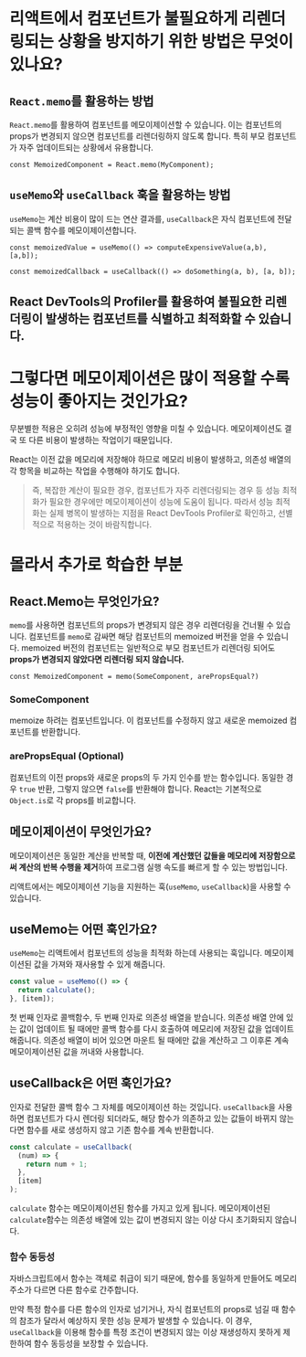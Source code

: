 # 리액트에서 컴포넌트가 불필요하게 리렌더링되는 상황을 방지하기 위한 방법은 무엇이 있나요?

## `React.memo`를 활용하는 방법

`React.memo`를 활용하여 컴포넌트를 메모이제이션할 수 있습니다. 이는 컴포넌트의 props가 변경되지 않으면 컴포넌트를 리렌더링하지 않도록 합니다. 특히 부모 컴포넌트가 자주 업데이트되는 상황에서 유용합니다.

`const MemoizedComponent = React.memo(MyComponent);`

## `useMemo`와 `useCallback` 훅을 활용하는 방법

`useMemo`는 계산 비용이 많이 드는 연산 결과를, `useCallback`은 자식 컴포넌트에 전달되는 콜백 함수를 메모이제이션합니다.

```
const memoizedValue = useMemo(() => computeExpensiveValue(a,b), [a,b]);

const memoizedCallback = useCallback(() => doSomething(a, b), [a, b]);
```

## **React DevTools**의 **Profiler**를 활용하여 불필요한 리렌더링이 발생하는 컴포넌트를 식별하고 최적화할 수 있습니다.

# 그렇다면 메모이제이션은 많이 적용할 수록 성능이 좋아지는 것인가요?

무분별한 적용은 오히려 성능에 부정적인 영향을 미칠 수 있습니다. 메모이제이션도 결국 또 다른 비용이 발생하는 작업이기 때문입니다.

React는 이전 값을 메모리에 저장해야 하므로 메모리 비용이 발생하고, 의존성 배열의 각 항목을 비교하는 작업을 수행해야 하기도 합니다.

> 즉, 복잡한 계산이 필요한 경우, 컴포넌트가 자주 리렌더링되는 경우 등 성능 최적화가 필요한 경우에만 메모이제이션이 성능에 도움이 됩니다. 따라서 성능 최적화는 실제 병목이 발생하는 지점을 React DevTools Profiler로 확인하고, 선별적으로 적용하는 것이 바람직합니다.

# 몰라서 추가로 학습한 부분

## React.Memo는 무엇인가요?

`memo`를 사용하면 컴포넌트의 props가 변경되지 않은 경우 리렌더링을 건너뛸 수 있습니다. 컴포넌트를 `memo`로 감싸면 해당 컴포넌트의 memoized 버전을 얻을 수 있습니다. memoized 버전의 컴포넌트는 일반적으로 부모 컴포넌트가 리렌더링 되어도 **props가 변경되지 않았다면 리렌더링 되지 않습니다.**

`const MemoizedComponent = memo(SomeComponent, arePropsEqual?)`

### SomeComponent

memoize 하려는 컴포넌트입니다. 이 컴포넌트를 수정하지 않고 새로운 memoized 컴포넌트를 반환합니다.

### arePropsEqual (Optional)

컴포넌트의 이전 props와 새로운 props의 두 가지 인수를 받는 함수입니다. 동일한 경우 `true` 반환, 그렇지 않으면 `false`를 반환해야 합니다. React는 기본적으로 `Object.is`로 각 props를 비교합니다.

## 메모이제이션이 무엇인가요?

메모이제이션은 동일한 계산을 반복할 때, **이전에 계산했던 값들을 메모리에 저장함으로써 계산의 반복 수행을 제거**하여 프로그램 실행 속도를 빠르게 할 수 있는 방법입니다.

리액트에서는 메모이제이션 기능을 지원하는 훅(`useMemo`, `useCallback`)을 사용할 수 있습니다.

## useMemo는 어떤 훅인가요?

`useMemo`는 리액트에서 컴포넌트의 성능을 최적화 하는데 사용되는 훅입니다. 메모이제이션된 값을 가져와 재사용할 수 있게 해줍니다.

```js
const value = useMemo(() => {
  return calculate();
}, [item]);
```

첫 번째 인자로 콜백함수, 두 번째 인자로 의존성 배열을 받습니다. 의존성 배열 안에 있는 값이 업데이트 될 때에만 콜백 함수를 다시 호출하여 메모리에 저장된 값을 업데이트 해줍니다. 의존성 배열이 비어 있으면 마운트 될 때에만 값을 계산하고 그 이후론 계속 메모이제이션된 값을 꺼내와 사용합니다.

## useCallback은 어떤 훅인가요?

인자로 전달한 콜백 함수 그 자체를 메모이제이션 하는 것입니다. `useCallback`을 사용하면 컴포넌트가 다시 렌더링 되더라도, 해당 함수가 의존하고 있는 값들이 바뀌지 않는다면 함수를 새로 생성하지 않고 기존 함수를 계속 반환합니다.

```js
const calculate = useCallback(
  (num) => {
    return num + 1;
  },
  [item]
);
```

`calculate` 함수는 메모이제이션된 함수를 가지고 있게 됩니다. 메모이제이션된 `calculate`함수는 의존성 배열에 있는 값이 변경되지 않는 이상 다시 초기화되지 않습니다.

### 함수 동등성

자바스크립트에서 함수는 객체로 취급이 되기 때문에, 함수를 동일하게 만들어도 메모리 주소가 다르면 다른 함수로 간주합니다.

만약 특정 함수를 다른 함수의 인자로 넘기거나, 자식 컴포넌트의 props로 넘길 때 함수의 참조가 달라서 예상하지 못한 성능 문제가 발생할 수 있습니다. 이 경우, `useCallback`을 이용해 함수를 특정 조건이 변경되지 않는 이상 재생성하지 못하게 제한하여 함수 동등성을 보장할 수 있습니다.
